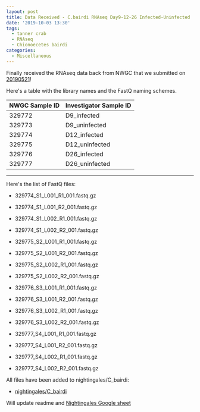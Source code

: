 ```yaml
---
layout: post
title: Data Received - C.bairdi RNAseq Day9-12-26 Infected-Uninfected
date: '2019-10-03 13:30'
tags:
  - tanner crab
  - RNAseq
  - Chionoecetes bairdi
categories:
  - Miscellaneous
---
```

Finally received the RNAseq data back from NWGC that we submitted on [20190521](https://robertslab.github.io/sams-notebook/2019/05/21/Sample-Submission-Tanner-Crab-Infected-vs-Uninfected-RNAseq.html)!

Here's a table with the library names and the FastQ naming schemes.


| NWGC Sample ID | Investigator Sample ID |
|----------------|------------------------|
| 329772         | D9_infected            |
| 329773         | D9_uninfected          |
| 329774         | D12_infected           |
| 329775         | D12_uninfected         |
| 329776         | D26_infected           |
| 329777         | D26_uninfected         |

---

Here's the list of FastQ files:

- 329774_S1_L001_R1_001.fastq.gz

- 329774_S1_L001_R2_001.fastq.gz

- 329774_S1_L002_R1_001.fastq.gz

- 329774_S1_L002_R2_001.fastq.gz

- 329775_S2_L001_R1_001.fastq.gz

- 329775_S2_L001_R2_001.fastq.gz

- 329775_S2_L002_R1_001.fastq.gz

- 329775_S2_L002_R2_001.fastq.gz

- 329776_S3_L001_R1_001.fastq.gz

- 329776_S3_L001_R2_001.fastq.gz

- 329776_S3_L002_R1_001.fastq.gz

- 329776_S3_L002_R2_001.fastq.gz

- 329777_S4_L001_R1_001.fastq.gz

- 329777_S4_L001_R2_001.fastq.gz

- 329777_S4_L002_R1_001.fastq.gz

- 329777_S4_L002_R2_001.fastq.gz


All files have been added to nightingales/C_bairdi:

- [nightingales/C_bairdi](https://owl.fish.washington.edu/nightingales/C_bairdi/)

Will update readme and [Nightingales Google sheet](http://b.link/nightingales)
